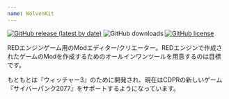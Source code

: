 ```yaml
---
name: WolvenKit
---
```

[![GitHub release (latest by date)](https://img.shields.io/github/v/release/WolvenKit/Wolven-kit?include_prereleases)](https://github.com/WolvenKit/Wolven-kit/releases)
![GitHub downloads](https://img.shields.io/github/downloads/WolvenKit/Wolven-Kit/total)
[![GitHub license](https://img.shields.io/badge/license-AGPL-blue.svg)](https://raw.githubusercontent.com/WolvenKit/Wolven-kit/master/LICENSE)

REDエンジンゲーム用のModエディター/クリエーター。REDエンジンで作成されたゲームのModを作成するためのオールインワンツールを用意するのは目標です。

もともとは『ウィッチャー3』のために開発され、現在はCDPRの新しいゲーム『サイバーパンク2077』をサポートするようになっています。
